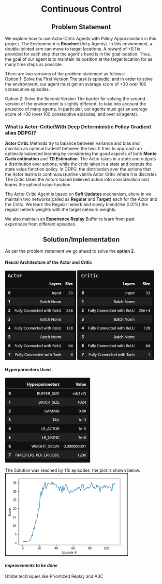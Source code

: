 # <center>Continuous Control</center>

## <center>Problem Statement</center>

We explore how to use Actor-Critic Agents with Policy Approximation in this project. The Environment is **Reacher**(Unity Agents). In this environment, a double-jointed arm can move to target locations. A reward of +0.1 is provided for each step that the agent's hand is in the goal location. Thus, the goal of our agent is to maintain its position at the target location for as many time steps as possible.

There are two versions of the problem statement as follows:<br>
Option 1: Solve the First Version
The task is episodic, and in order to solve the environment, our agent must get an average score of +30 over 100 consecutive episodes.

Option 2: Solve the Second Version
The barrier for solving the second version of the environment is slightly different, to take into account the presence of many agents. In particular, our agents must get an average score of +30 (over 100 consecutive episodes, and over all agents).

### What is Actor-Critic(With Deep Deterministic Policy Gradient alias **DDPG**)?

**Actor Critic** Methods try to balance between variance and bias and maintain an optimal tradeoff between the two. It tries to approach an optimally balanced learning by considering the good aspects of both **Monte Carlo estimation** and **TD Estimation**. The Actor takes in a state and outputs a distribution over actions, while the critic takes in a state and outputs the state value function policy. In DDPG, the distribution aver the actions that the Actor learns is continuous(unlike vanilla Actor Critic where it is discrete). The Critic takes the Actors based believed action into consideration and learns the optimal value function.

The Actor Critic Agent is based on **Soft Updates** mechanism, ehere in we maintain two networks(called as **Regular** and **Target**) each for the Actor and the Critic. We learn the Regular netwrk and slowly blend(like 0.01%) the regular netwrk weights with the target network weights.

We also maintain an **Experience Replay** Buffer to learn from past experinces from different episodes.

## <center>Solution/Implementation</center>
As per the problem statement we go ahead to solve the **option 2**. 

#### Neural Architecture of the Actor and Critic<br>
<img src="Actor_architecture.png"> <img src="Critic_architecture.png"><br>

#### Hyperparemters Used
<img src="hyperparams.png"><br>

The Solution was reached by 110 episodes, the plot is shown below.<br>
<img src="continious_control.png"><br>

#### *Improvements to be done*
Utilize techniques like Prioritized Replay and A3C

